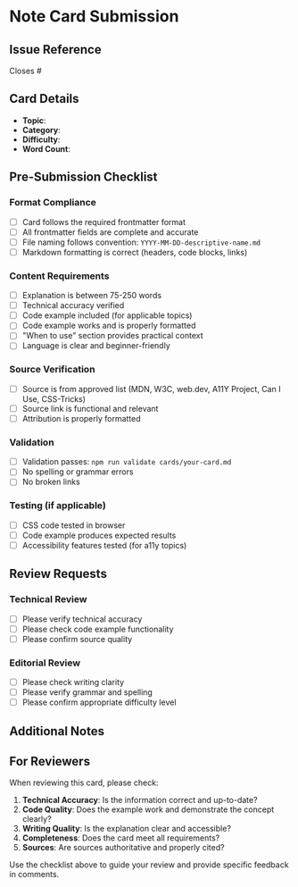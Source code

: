 # Note Card Submission

## Issue Reference

Closes #

## Card Details

- **Topic**:
- **Category**:
- **Difficulty**:
- **Word Count**:

## Pre-Submission Checklist

### Format Compliance

- [ ] Card follows the required frontmatter format
- [ ] All frontmatter fields are complete and accurate
- [ ] File naming follows convention: `YYYY-MM-DD-descriptive-name.md`
- [ ] Markdown formatting is correct (headers, code blocks, links)

### Content Requirements

- [ ] Explanation is between 75-250 words
- [ ] Technical accuracy verified
- [ ] Code example included (for applicable topics)
- [ ] Code example works and is properly formatted
- [ ] "When to use" section provides practical context
- [ ] Language is clear and beginner-friendly

### Source Verification

- [ ] Source is from approved list (MDN, W3C, web.dev, A11Y Project, Can I Use, CSS-Tricks)
- [ ] Source link is functional and relevant
- [ ] Attribution is properly formatted

### Validation

- [ ] Validation passes: `npm run validate cards/your-card.md`
- [ ] No spelling or grammar errors
- [ ] No broken links

### Testing (if applicable)

- [ ] CSS code tested in browser
- [ ] Code example produces expected results
- [ ] Accessibility features tested (for a11y topics)

## Review Requests

### Technical Review

- [ ] Please verify technical accuracy
- [ ] Please check code example functionality
- [ ] Please confirm source quality

### Editorial Review

- [ ] Please check writing clarity
- [ ] Please verify grammar and spelling
- [ ] Please confirm appropriate difficulty level

## Additional Notes

<!-- Add any specific questions, concerns, or context for reviewers -->

## For Reviewers

When reviewing this card, please check:

1. **Technical Accuracy**: Is the information correct and up-to-date?
2. **Code Quality**: Does the example work and demonstrate the concept clearly?
3. **Writing Quality**: Is the explanation clear and accessible?
4. **Completeness**: Does the card meet all requirements?
5. **Sources**: Are sources authoritative and properly cited?

Use the checklist above to guide your review and provide specific feedback in comments.
